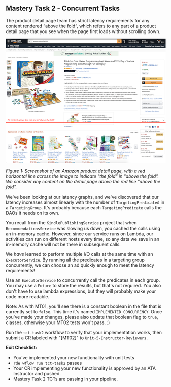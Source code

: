 ## Mastery Task 2 - Concurrent Tasks

The product detail page team has strict latency requirements for any content rendered “above the fold“, which refers to 
any part of a product detail page that you see when the page first loads without scrolling down.

![Figure 1](../../src/resources/mastery-task2-abovethefold-example.png)

*Figure 1: Screenshot of an Amazon product detail page, with a red horizontal line across the image to indicate "the 
fold" in "above the fold". We consider any content on the detail page above the red line "above the fold".*

We've been looking at our latency graphs, and we've discovered that our latency increases almost linearly with the
number of `TargetingPredicate`s in a `TargetingGroup`. It's probably because each `TargetingPredicate` calls 
the DAOs it needs on its own.

You recall from the `KindlePublishingService` project that when `RecommendationsService` was slowing us down, you cached 
the calls using an in-memory cache. However, since our service runs on Lambda, our activities can run on
different hosts every time, so any data we save in an in-memory cache will not be there in subsequent calls.

We *have* learned to perform multiple I/O calls at the same time with an `ExecutorService`.
By running all the predicates in a targeting group concurrently,
we can choose an ad quickly enough to meet the latency requirements!

Use an `ExecutorService` to concurrently call the predicates in each group.
You may use a `Future` to store the results, but that's not required.
You also don't have to use lambda expressions, but they will probably make your code more readable.

Note: As with MT01, you'll see there is a constant boolean in the file that is currently set to `false`.
This time it's named `IMPLEMENTED_CONCURRENCY`.
Once you've made your changes, please also update that boolean flag to `true`,
classes, otherwise your MT02 tests won't pass. :)

Run the `tct-task2` workflow to verify that your implementation works,
then submit a CR labeled with "[MT02]" to `Unit-5-Instructor-Reviewers`.

**Exit Checklist:**

* You've implemented your new functionality with unit tests
* `rde wflow run tct-task2` passes
* Your CR implementing your new functionality is approved by an ATA Instructor and pushed.
* Mastery Task 2 TCTs are passing in your pipeline.
